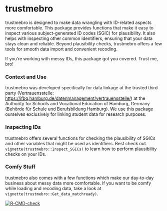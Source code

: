 # trustmebro
trustmebro is designed to make data wrangling with ID-related aspects more comfortable.
  This package provides functions that make it easy to inspect various subject-generated ID codes (SGIC) for plausibility.
  It also helps with inspecting other common identifiers, ensuring that your data stays clean and reliable.
  Beyond plausibility checks, trustmebro offers a few tools for smooth data import and convenient recoding.
  
If you’re working with messy IDs, this package got you covered. Trust me, bro!

### Context and Use
trustmebro was developed specifically for data linkage at the trusted third party
  (Vertrauensstelle: <https://ifbq.hamburg.de/datenmanagement/vertrauensstelle/>) at the 
  Authority for Schools and Vocational Education of Hamburg, Germany (Behörde für Schule und Berufsbildung Hamburg).
  We use this package ourselves exclusively for linking student data for research purposes.

### Inspecting IDs

trustmebro offers several functions for checking the plausibility of SGICs and other variables that might be used as identifiers.
  Best check out `vignette(trustmebro::Inspect_SGICs)` to learn how to perform plausibility checks on your IDs.

### Comfy Stuff

trustmebro also comes with a few functions which make our day-to-day business about messy data more comfortable.
  If you want to be comfy while loading and recoding data, take a look at `vignette(trustmebro::Get_data_matchready)`.

<!-- badges: start -->
[![R-CMD-check](https://github.com/kuuuwe/trustmebro/actions/workflows/R-CMD-check.yaml/badge.svg)](https://github.com/kuuuwe/trustmebro/actions/workflows/R-CMD-check.yaml)
<!-- badges: end -->
